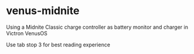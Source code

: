 # venus-midnite
Using a Midnite Classic charge controller as battery monitor and charger in Victron VenusOS

Use tab stop 3 for best reading experience
